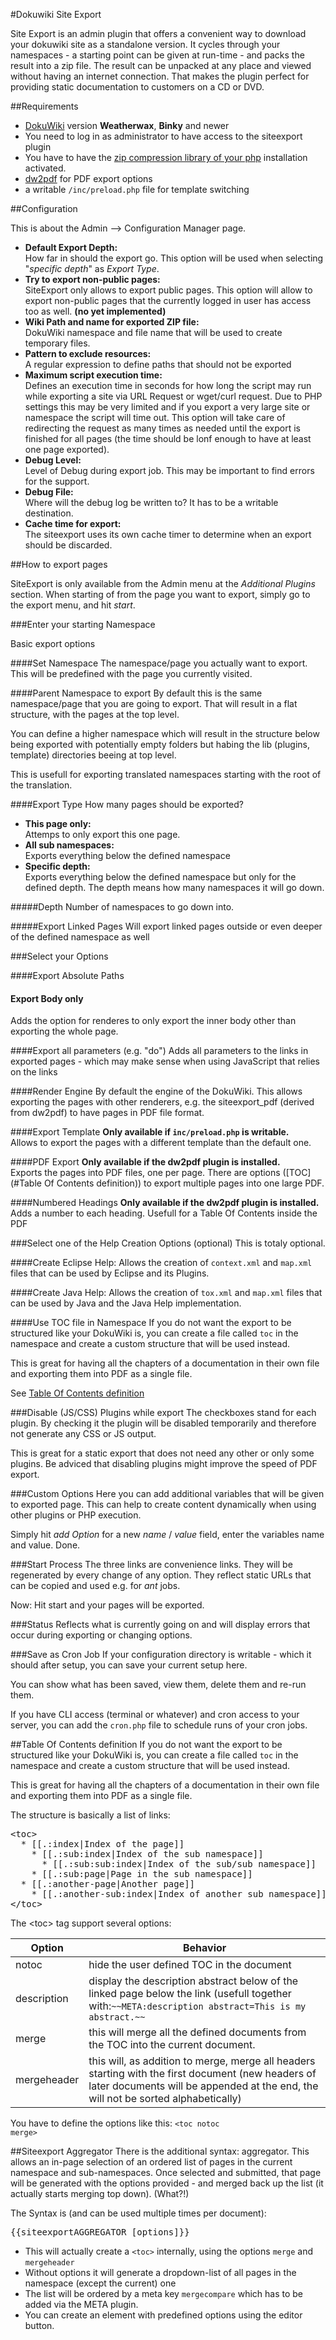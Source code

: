 #Dokuwiki Site Export

Site Export is an admin plugin that offers a convenient way to download your dokuwiki site as a standalone version. It cycles through your namespaces - a starting point can be given at run-time - and packs the result into a zip file.
The result can be unpacked at any place and viewed without having an internet connection. That makes the plugin perfect for providing static documentation to customers on a CD or DVD.

##Requirements

 * [DokuWiki](http://dokuwiki.org) version **Weatherwax**, **Binky** and newer
 * You need to log in as administrator to have access to the siteexport plugin
 * You have to have the [zip compression library of your php](http://de.php.net/manual/en/book.zip.php) installation activated.
 * [dw2pdf](https://www.dokuwiki.org/plugin:dw2pdf) for PDF export options
 * a writable <code>/inc/preload.php</code> file for template switching

##Configuration

This is about the Admin --> Configuration Manager page.

 * **Default Export Depth:**<br>
 How far in should the export go. This option will be used when selecting "_specific depth_" as _Export Type_.
 * **Try to export non-public pages:**<br>
 SiteExport only allows to export public pages. This option will allow to export non-public pages that the currently logged in user has access too as well. **(no yet implemented)**
 * **Wiki Path and name for exported ZIP file:**<br>
 DokuWiki namespace and file name that will be used to create temporary files.
 * **Pattern to exclude resources:**<br>
 A regular expression to define paths that should not be exported
 * **Maximum script execution time:**<br>
 Defines an execution time in seconds for how long the script may run while exporting a site via URL Request or wget/curl request. Due to PHP settings this may be very limited and if you export a very large site or namespace the script will time out. This option will take care of redirecting the request as many times as needed until the export is finished for all pages (the time should be lonf enough to have at least one page exported).
 * **Debug Level:**<br>
 Level of Debug during export job. This may be important to find errors for the support.
 * **Debug File:**<br>
 Where will the debug log be written to? It has to be a writable destination.
 * **Cache time for export:**<br>
 The siteexport uses its own cache timer to determine when an export should be discarded.

##How to export pages

SiteExport is only available from the Admin menu at the _Additional Plugins_ section. When starting of from the page you want to export, simply go to the export menu, and hit _start_.

###Enter your starting Namespace

Basic export options

####Set Namespace
The namespace/page you actually want to export. This will be predefined with the page you currently visited.
 
####Parent Namespace to export
By default this is the same namespace/page that you are going to export. That will result in a flat structure, with the pages at the top level.

You can define a higher namespace which will result in the structure below being exported with potentially empty folders but habing the lib (plugins, template) directories beeing at top level.

This is usefull for exporting translated namespaces starting with the root of the translation.

####Export Type
How many pages should be exported?

  * **This page only:**<br>
  Attemps to only export this one page.
  * **All sub namespaces:**<br>
  Exports everything below the defined namespace
  * **Specific depth:**<br>
  Exports everything below the defined namespace but only for the defined depth. The depth means how many namespaces it will go down.

#####Depth
Number of namespaces to go down into.

#####Export Linked Pages
Will export linked pages outside or even deeper of the defined namespace as well

###Select your Options

####Export Absolute Paths

#### Export Body only
Adds the option for renderes to only export the inner body other than exporting the whole page.

####Export all parameters (e.g. "do")
Adds all parameters to the links in exported pages - which may make sense when using JavaScript that relies on the links

####Render Engine
By default the engine of the DokuWiki. This allows exporting the pages with other renderers, e.g. the siteexport_pdf (derived from dw2pdf) to have pages in PDF file format.

####Export Template
**Only available if <code>inc/preload.php</code> is writable.**<br>
Allows to export the pages with a different template than the default one.

####PDF Export
**Only available if the dw2pdf plugin is installed.**<br>
Exports the pages into PDF files, one per page. There are options ([TOC](#Table Of Contents definition)) to export multiple pages into one large PDF.

####Numbered Headings
**Only available if the dw2pdf plugin is installed.**<br>
Adds a number to each heading. Usefull for a Table Of Contents inside the PDF

###Select one of the Help Creation Options (optional)
This is totaly optional.

####Create Eclipse Help:
Allows the creation of <code>context.xml</code> and <code>map.xml</code> files that can be used by Eclipse and its Plugins.

####Create Java Help:
Allows the creation of <code>tox.xml</code> and <code>map.xml</code> files that can be used by Java and the Java Help implementation.

####Use TOC file in Namespace
If you do not want the export to be structured like your DokuWiki is, you can create a file called <code>toc</code> in the namespace and create a custom structure that will be used instead.

This is great for having all the chapters of a documentation in their own file and exporting them into PDF as a single file.

See [Table Of Contents definition](#table-of-contents-definition)

###Disable (JS/CSS) Plugins while export
The checkboxes stand for each plugin. By checking it the plugin will be disabled temporarily and therefore not generate any CSS or JS output.

This is great for a static export that does not need any other or only some plugins. Be adviced that disabling plugins might improve the speed of PDF export.

###Custom Options
Here you can add additional variables that will be given to exported page. This can help to create content dynamically when using other plugins or PHP execution.

Simply hit _add Option_ for a new _name_ / _value_ field, enter the variables name and value. Done.

###Start Process
The three links are convenience links. They will be regenerated by every change of any option. They reflect static URLs that can be copied and used e.g. for _ant_ jobs.

Now: Hit start and your pages will be exported.

###Status
Reflects what is currently going on and will display errors that occur during exporting or changing options.

###Save as Cron Job
If your configuration directory is writable - which it should after setup, you can save your current setup here.

You can show what has been saved, view them, delete them and re-run them.

If you have CLI access (terminal or whatever) and cron access to your server, you can add the <code>cron.php</code> file to schedule runs of your cron jobs.


##Table Of Contents definition
If you do not want the export to be structured like your DokuWiki is, you can create a file called <code>toc</code> in the namespace and create a custom structure that will be used instead.

This is great for having all the chapters of a documentation in their own file and exporting them into PDF as a single file.

The structure is basically a list of links:

<pre>
&lt;toc&gt;
  * [[.:index|Index of the page]]
    * [[.:sub:index|Index of the sub namespace]]
      * [[.:sub:sub:index|Index of the sub/sub namespace]]
    * [[.:sub:page|Page in the sub namespace]]
  * [[.:another-page|Another page]]
    * [[.:another-sub:index|Index of another sub namespace]]
&lt;/toc&gt;
</pre>

The &lt;toc&gt; tag support several options:

Option | Behavior
---- | ----
notoc | hide the user defined TOC in the document
description | display the description abstract below of the linked page below the link (usefull together with:`~~META:description abstract=This is my abstract.~~`
merge | this will merge all the defined documents from the TOC into the current document.
mergeheader | this will, as addition to merge, merge all headers starting with the first document (new headers of later documents will be appended at the end, the will not be sorted alphabetically)

You have to define the options like this: <code>&lt;toc notoc merge&gt;</code>

##Siteexport Aggregator
There is the additional syntax: aggregator. This allows an in-page selection of an ordered list of pages in the current namespace and sub-namespaces. Once selected and submitted, that page will be generated with the options provided - and merged back up the list (it actually starts merging top down). (What?!)

The Syntax is (and can be used multiple times per document):

<pre>
{{siteexportAGGREGATOR [options]}}
</pre>

 * This will actually create a `<toc>` internally, using the options `merge` and `mergeheader`
 * Without options it will generate a dropdown-list of all pages in the namespace (except the current) one
 * The list will be ordered by a meta key `mergecompare` which has to be added via the META plugin.
 * You can create an element with predefined options using the editor button.